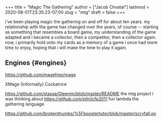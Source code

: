 +++
title = "Magic The Gathering"
author = ["Jacob Chvatal"]
lastmod = 2020-08-01T23:35:23-07:00
slug = "mtg"
draft = false
+++

i've been playing magic the gathering on and off for about ten years. my
relationship with the game has changed over the years, of course -- starting
as something that resembles a board game, my understanding of the game
adapted and i became a collector, then a competitor, then a collector again.
now, i primarily hold onto my cards as a memory of a game i once had more
time to enjoy, hoping that i will make the time to play it again.


## Engines {#engines}

<https://github.com/magefree/mage>

XMage
(Informally) Cockatrice

<https://github.com/stassa/Gleemin/blob/master/README> the mtg project i was
thinking about
<https://github.com/pitr/icfp2011> fun lambda the gathering language

<https://github.com/brokenthumbs/%5Fboostertutor/blob/master/scryfall.py>
